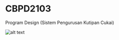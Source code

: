 # CBPD2103
Program Design (Sistem Pengurusan Kutipan Cukai)

![alt text](https://github.com/[AlepGitHub]/[CBPD2103]/Flowchart_penuh.jpg?raw=true)
